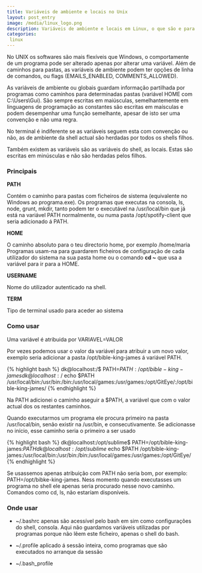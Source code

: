```yaml
---
title: Variáveis de ambiente e locais no Unix
layout: post_entry
image: /media/linux_logo.png
description: Variáveis de ambiente e locais em Linux, o que são e para que servem?
categories:
 linux
---
```


No UNIX os softwares são mais flexíveis que Windows, o comportamente de um programa pode ser alterado apenas por alterar uma variável. Além de caminhos para pastas, as variáveis de ambiente podem ter opções de linha de comandos, ou flags (EMAILS_ENABLED, COMMENTS_ALLOWED).


As variáveis de ambiente ou globais guardam informação partilhada por programas como caminhos para determinadas pastas (variável HOME com C:\Users\Gui). São sempre escritas em maiúsculas, semelhantemente em linguagens de programação as constantes são escritas em maísculas e podem desempenhar uma função semelhante, apesar de isto ser uma convenção e não uma regra.

No terminal é indiferente se as variáveis seguem esta com convenção ou não, as de ambiente da shell actual são herdadas por todos os shells filhos. 

Também existem as variáveis são as variáveis do shell, as locais. Estas são escritas em minúsculas e não são herdadas pelos filhos.	

### Principais

**PATH**

Contém o caminho para pastas com ficheiros de sistema (equivalente no Windows ao programa.exe). Os programas que executas na consola, ls, node, grunt, mkdir, tanto podem ter o executável na /usr/local/bin que já está na variável PATH normalmente, ou numa pasta /opt/spotify-client que seria adicionado á PATH.

**HOME**

O caminho absoluto para o teu directorio home, por exemplo /home/maria Programas usam-na para guardarem ficheiros de configuração de cada utilizador do sistema na sua pasta home ou o comando **cd ~** que usa a variável para ir para a HOME.

**USERNAME**

Nome do utilizador autenticado na shell.

**TERM**

Tipo de terminal usado para aceder ao sistema


### Como usar

Uma variável é atribuida por VARIAVEL=VALOR

Por vezes podemos usar o valor da variável para atribuir a um novo valor, exemplo seria adicionar a pasta /opt/bible-king-james á variável PATH.

{% highlight bash %}
dk@localhost:/$ PATH=$PATH:/opt/bible-king-james
dk@localhost:/$ echo $PATH
/usr/local/bin:/usr/bin:/bin:/usr/local/games:/usr/games:/opt/GitEye/:/opt/bible-king-james/
{% endhighlight %}

Na PATH adicionei o caminho aseguir a $PATH, a variável que com o valor actual dos os restantes caminhos.

Quando executarmos um programa ele procura primeiro na pasta /usr/local/bin, senão existir na /usr/bin, e consecutivamente. Se adicionasse no início, esse caminho seria o primeiro a ser usado

{% highlight bash %}
dk@localhost:/opt/sublime$ PATH=/opt/bible-king-james:$PATH
dk@localhost:/opt/sublime$ echo $PATH
/opt/bible-king-james:/usr/local/bin:/usr/bin:/bin:/usr/local/games:/usr/games:/opt/GitEye/
{% endhighlight %}


Se usassemos apenas atribuição com PATH não seria bom, por exemplo: PATH=/opt/bibke-king-james. Ness momento quando executasses um programa no shell ele apenas seria procurado nesse novo caminho. Comandos como cd, ls, não estaríam disponíveis.


### Onde usar

 * ~/.bashrc apenas são acessível pelo bash em sim como configurações do shell, consola. Aqui não guardamos variáveis utilizadas por programas porque não lêem este ficheiro, apenas o shell do bash.

 * ~/.profile aplicado á sessão inteira, como programas que são executados no arranque da sessão

 * ~/.bash_profile